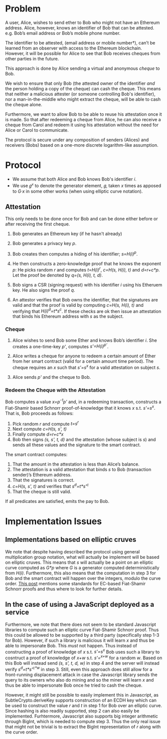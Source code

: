 # Problem

A user, Alice, wishes to send ether to Bob who might not have an Ethereum address. Alice, however, knows an identifier of Bob that can be attested. e.g. Bob’s email address or Bob’s mobile phone number. 

The identifier to be attested, (email address or mobile number†), can’t be learned from an observer with access to the Ethereum blockchain. However, it will be possible for Alice to see that Bob receives cheques from other parties in the future.

This approach is done by Alice sending a virtual and anonymous *cheque* to Bob.

We wish to ensure that only Bob (the attested owner of the identifier *and* the person holding a copy of the cheque) can cash the cheque. This means that neither a malicious attester (or someone controlling Bob's identifier), nor a man-in-the-middle who might extract the cheque, will be able to cash the cheque alone.

Furthermore, we want to allow Bob to be able to reuse his attestation once it is made. So that after redeeming a cheque from Alice, he can also receive a cheque from Carol and redeem it using his attestation without the need for Alice or Carol to communicate. 

The protocol is secure under any composition of senders (Alices) and receivers (Bobs) based on a one-more discrete logarithm-like assumption. 

# Protocol

- We assume that both Alice and Bob knows Bob's identifier 𝑖.
- We use 𝑔<sup>𝑥</sup> to denote the generator element, 𝑔, taken 𝑥 times as apposed to *G·x* in some other works (when using elliptic curve notation).

## Attestation

This only needs to be done once for Bob and can be done either before or after receiving the first cheque.

1. Bob generates an Ethereum key (if he hasn't already)

2. Bob generates a privacy key *p*.

3. Bob creates then computes a hiding of his identifier; *s=H(i)<sup>p</sup>*.

4. He then constructs a zero-knowledge proof that he knows the exponent *p*: He picks random *r* and computes *t=H(i)<sup>r</sup>*, *c=H(s, H(i), t)* and *d=r+c\*p*. Let the proof be denoted by *q=(s, H(i), t, d)*.

5. Bob signs a CSR (signing request) with his identifier *i* using his Etheruem key. He also signs the proof *q*. 

6. An attestor verifies that Bob owns the identifier, that the signatures are valid and that the proof is valid by computing *c=H(s, H(i), t)* and verifying that *H(i)<sup>d</sup>=t\*s<sup>c</sup>*. If these checks are ok then issue an attestation that binds his Ethereum address with *s* as the subject.

### Cheque

1. Alice wishes to send Bob some Ether and knows Bob’s identifier *i*. She creates a one-time-key *p'*, computes *s'=H(i)<sup>p'</sup>*.

2. Alice writes a cheque for anyone to redeem a certain amount of Ether from her smart contract (valid for a certain amount time period). The cheque requires an *x* such that *s'=s<sup>x</sup>* for a valid attestation on subject *s*.

3. Alice sends *p'* and the cheque to Bob.

### Redeem the Cheque with the Attestation

Bob computes a value *x=p<sup>-1</sup>p'* and, in a redeeming transaction, constructs a Fiat-Shamir based Schnorr proof-of-knowledge that it knows *x* s.t. *s'=s<sup>x</sup>*. That is, Bob proceeds as follows:
1. Pick random *r* and compute *t=s<sup>r</sup>*
2. Next compute *c=H(s, s', t)*
3. Finally compute *d=r+c\*x*
4. Bob then signs *(s, s', t, d)* and the attestation (whose subject is *s*) and sends all these values and the signature to the smart contract.

The smart contract computes:

1. That the amount in the attestation is less than Alice’s balance.
2. The attestation is a valid attestation that binds *s* to Bob (transaction sender)’s Ethereum address.
3. That the signatures is correct.
4. *c=H(s, s', t)* and verifies that *s<sup>d</sup>=t\*s'<sup>c</sup>*
5. That the cheque is still valid.

If all predicates are satisfied, emits the pay to Bob.

# Implementation Issues

## Implementations based on elliptic cruves

We note that despite having described the protocol using general multiplication group notation, what will actually be implement will be based on elliptic cruves. This means that *s* will actually be a point on an elliptic curve computed as *G\*p* where *G* is a generator computed deterministically from *H(i)*. Furthermore, this also means that the computation in step 3 for Bob and the smart contract will happen over the integers, modulo the curve order. 
[This post](https://crypto.stackexchange.com/questions/34863/ec-schnorr-signature-multiple-standard) mentions some standards for EC-based Fiat-Shamir Schnorr proofs and thus where to look for further details.

## In the case of using a JavaScript deployed as a service

Furthermore, we note that there does not seem to be standard Javascript libraries to compute such an elliptic curve Fiat-Shamir Schnorr proof. Thus this could be allowed to be supported by a third party (specifically step 1-3 for Bob). However, if such a library is malicious it will learn *x* and thus be able to impersonate Bob. This *must* not happen. Thus instead of constructing a proof of knowledge of *x* s.t. *s'=s<sup>x</sup>* Bob uses such a library to cosntruct a proof of knowledge of *x+w* s.t. *s'=<sup>x+w</sup>* for a random *w*. Based on this Bob will instead send *(s, s', t, d, w)* in step 4 and the server will instead verify *s<sup>d</sup>=t\*s'<sup>c\*w</sup>* in step 3.
Still, even this approach does still allow for a front-running displacement attack in case the Javascript library sends the query to its owners who also do mining and so the miner will learn *x* and thus be able to impersonate Bob once he tried to cash the cheque.

However, it might still be possible to easily implement this in Javascript, as SubtleCrypto.deriveKey supports construction of an ECDH key which can be used to construct the value *r* and *t* in step 1 for Bob over an elliptic curve. Since hashing is also readily supported, step 2 can also easily be implemented. Furhtermore, Javascript also supports big integer arithmetic through BigInt, which is needed to compute step 3. Thus the only real issue that might not be trivial is to extract the BigInt representation of *r* along with the curve order.
